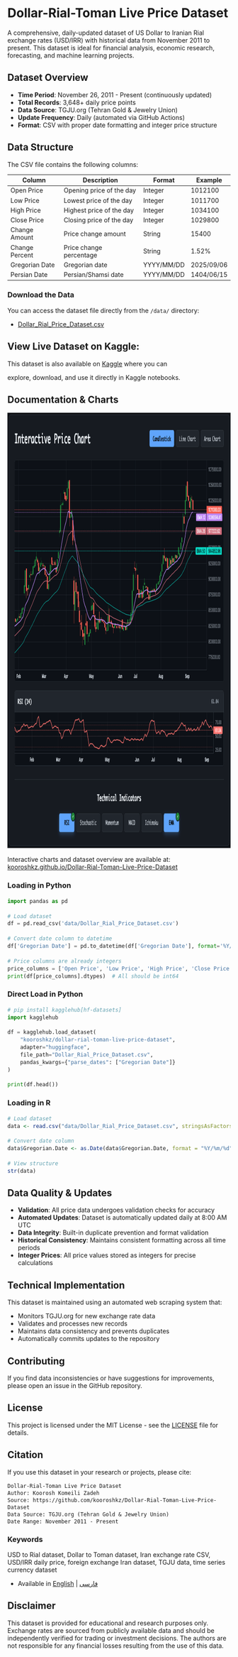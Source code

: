 # Dollar-Rial-Toman Live Price Dataset

A comprehensive, daily-updated dataset of US Dollar to Iranian Rial exchange rates (USD/IRR) with historical data from November 2011 to present. This dataset is ideal for financial analysis, economic research, forecasting, and machine learning projects.


## Dataset Overview

- **Time Period**: November 26, 2011 - Present (continuously updated)
- **Total Records**: 3,648+ daily price points
- **Data Source**: TGJU.org (Tehran Gold & Jewelry Union)
- **Update Frequency**: Daily (automated via GitHub Actions)
- **Format**: CSV with proper date formatting and integer price structure

## Data Structure

The CSV file contains the following columns:

| Column | Description | Format | Example |
|--------|-------------|--------|---------|
| Open Price | Opening price of the day | Integer | 1012100 |
| Low Price | Lowest price of the day | Integer | 1011700 |
| High Price | Highest price of the day | Integer | 1034100 |
| Close Price | Closing price of the day | Integer | 1029800 |
| Change Amount | Price change amount | String | 15400 |
| Change Percent | Price change percentage | String | 1.52% |
| Gregorian Date | Gregorian date | YYYY/MM/DD | 2025/09/06 |
| Persian Date | Persian/Shamsi date | YYYY/MM/DD | 1404/06/15 |

### Download the Data
You can access the dataset file directly from the `/data/` directory:
- [Dollar_Rial_Price_Dataset.csv](data/Dollar_Rial_Price_Dataset.csv)

## View Live Dataset on Kaggle:
This dataset is also available on [Kaggle](https://www.kaggle.com/datasets/kooroshkz/dollar-rial-toman-live-price-dataset) where you can 

explore, download, and use it directly in Kaggle notebooks.

## Documentation & Charts
<a href="https://kooroshkz.github.io/Dollar-Rial-Toman-Live-Price-Dataset/" target="_blank">
  <img width="1170" height="981" alt="image" src="./assets/img/IntractiveChart.png" />
</a>

Interactive charts and dataset overview are available at:  
[kooroshkz.github.io/Dollar-Rial-Toman-Live-Price-Dataset](https://kooroshkz.github.io/Dollar-Rial-Toman-Live-Price-Dataset/)

### Loading in Python
```python
import pandas as pd

# Load dataset
df = pd.read_csv('data/Dollar_Rial_Price_Dataset.csv')

# Convert date column to datetime
df['Gregorian Date'] = pd.to_datetime(df['Gregorian Date'], format='%Y/%m/%d')

# Price columns are already integers
price_columns = ['Open Price', 'Low Price', 'High Price', 'Close Price']
print(df[price_columns].dtypes)  # All should be int64
```

### Direct Load in Python
```python
# pip install kagglehub[hf-datasets]
import kagglehub

df = kagglehub.load_dataset(
    "kooroshkz/dollar-rial-toman-live-price-dataset",
    adapter="huggingface",
    file_path="Dollar_Rial_Price_Dataset.csv",
    pandas_kwargs={"parse_dates": ["Gregorian Date"]}
)

print(df.head())
```

### Loading in R
```r
# Load dataset
data <- read.csv("data/Dollar_Rial_Price_Dataset.csv", stringsAsFactors = FALSE)

# Convert date column
data$Gregorian.Date <- as.Date(data$Gregorian.Date, format = "%Y/%m/%d")

# View structure
str(data)
```

## Data Quality & Updates

- **Validation**: All price data undergoes validation checks for accuracy
- **Automated Updates**: Dataset is automatically updated daily at 8:00 AM UTC
- **Data Integrity**: Built-in duplicate prevention and format validation
- **Historical Consistency**: Maintains consistent formatting across all time periods
- **Integer Prices**: All price values stored as integers for precise calculations

## Technical Implementation

This dataset is maintained using an automated web scraping system that:

- Monitors TGJU.org for new exchange rate data
- Validates and processes new records
- Maintains data consistency and prevents duplicates
- Automatically commits updates to the repository

## Contributing

If you find data inconsistencies or have suggestions for improvements, please open an issue in the GitHub repository.

## License

This project is licensed under the MIT License - see the [LICENSE](LICENSE) file for details.

## Citation

If you use this dataset in your research or projects, please cite:

```
Dollar-Rial-Toman Live Price Dataset
Author: Koorosh Komeili Zadeh
Source: https://github.com/kooroshkz/Dollar-Rial-Toman-Live-Price-Dataset
Data Source: TGJU.org (Tehran Gold & Jewelry Union)
Date Range: November 2011 - Present
```

### Keywords
USD to Rial dataset, Dollar to Toman dataset, Iran exchange rate CSV, USD/IRR daily price, foreign exchange Iran dataset, TGJU data, time series currency dataset

- Available in [English](README.md) | [فارسی](README.fa.md)

## Disclaimer

This dataset is provided for educational and research purposes only. Exchange rates are sourced from publicly available data and should be independently verified for trading or investment decisions. The authors are not responsible for any financial losses resulting from the use of this data.
